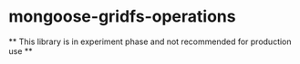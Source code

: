 # mongoose-gridfs-operations

** This library is in experiment phase and not recommended for production use **